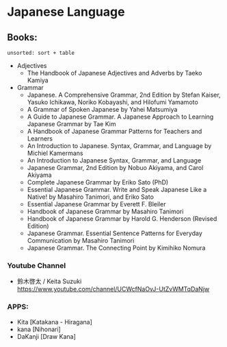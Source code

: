 # Japanese Language

## Books:
`unsorted: sort + table`

- Adjectives
  - The Handbook of Japanese Adjectives and Adverbs by Taeko Kamiya
- Grammar
  - Japanese. A Comprehensive Grammar, 2nd Edition by Stefan Kaiser, Yasuko Ichikawa, Noriko Kobayashi, and Hilofumi Yamamoto
  - A Grammar of Spoken Japanese by Yahei Matsumiya
  - A Guide to Japanese Grammar. A Japanese Approach to Learning Japanese Grammar by Tae Kim
  - A Handbook of Japanese Grammar Patterns for Teachers and Learners
  - An Introduction to Japanese. Syntax, Grammar, and Language by Michiel Kamermans
  - An Introduction to Japanese Syntax, Grammar, and Language
  - Japanese Grammar, 2nd Edition by Nobuo Akiyama, and Carol Akiyama
  - Complete Japanese Grammar by Eriko Sato (PhD)
  - Essential Japanese Grammar. Write and Speak Japanese Like a Native! by Masahiro Tanimori, and Eriko Sato
  - Essential Japanese Grammar by Everett F. Bleiler
  - Handbook of Japanese Grammar by Masahiro Tanimori
  - Handbook of Japanese Grammar by Harold G. Henderson (Revised Edition)
  - Japanese Grammar. Essential Sentence Patterns for Everyday Communication by Masahiro Tanimori
  - Japanese Grammar. The Connecting Point by Kimihiko Nomura
  

### Youtube Channel
- 鈴木啓太 / Keita Suzuki https://www.youtube.com/channel/UCWcfNaOvJ-UtZvWMTqDaNjw


### APPS:
- Kita [Katakana - Hiragana]
- kana [Nihonari]
- DaKanji [Draw Kana]
